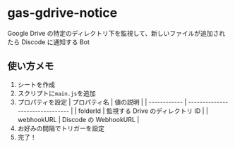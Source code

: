 # gas-gdrive-notice

Google Drive の特定のディレクトリ下を監視して、新しいファイルが追加されたら Discode に通知する Bot

## 使い方メモ

1. シートを作成
2. スクリプトに`main.js`を追加
3. プロパティを設定
   | プロパティ名 | 値の説明 |
   | ------------ | -------------------------------- |
   | folderId | 監視する Drive のディレクトリ ID |
   | webhookURL | Discode の WebhookURL |
4. お好みの間隔でトリガーを設定
5. 完了！
